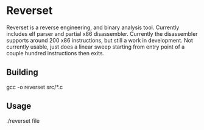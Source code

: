 # Reverset
Reverset is a reverse engineering, and binary analysis tool. Currently includes elf parser and partial x86 disassembler.
Currently the disassembler supports around 200 x86 instructions, but still a work in development.
Not currently usable, just does a linear sweep starting from entry point of a couple hundred instructions then exits. 
## Building
gcc -o reverset src/*.c
## Usage
./reverset file
